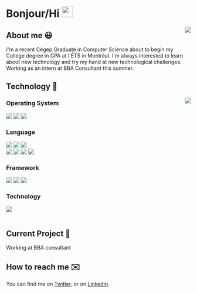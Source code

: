 # Bonjour/Hi <img src="https://raw.githubusercontent.com/MartinHeinz/MartinHeinz/master/wave.gif" width="30px">

<img align="right"  src="https://github-readme-stats.vercel.app/api?username=BananaRaptor&theme=slateorange&show_icons=true)](https://github.com/BananaRaptor/github-readme-stats">

## About me 😃 
I'm a recent Cégep Graduate in Computer Science about to begin my College degree in GPA at l'ÉTS in Montréal. I'm always interested to learn about new technology and try my hand at new technological challenges. Working as an intern at BBA Consultant this summer.

## Technology 🔧
<img align="right"  src="https://github-readme-stats.vercel.app/api/top-langs/?username=BananaRaptor&exclude_repo=GameJam,nextjs_test&theme=slateorange&langs_count=10)](https://github.com/anuraghazra/github-readme-stats">

### Operating System 
![](https://img.shields.io/badge/Windows-OS-informational?style=flat&logo=Windows&logoColor=white&color=2bbc8a)
![](https://img.shields.io/badge/MAC-OS-informational?style=flat&logo=Apple&logoColor=white&color=2bbc8a)
![](https://img.shields.io/badge/LINUX-OS-informational?style=flat&logo=Linux&logoColor=white&color=2bbc8a)
<br>
### Language 
![](https://img.shields.io/badge/PHP-Language-informational?style=flat&logo=PHP&logoColor=white&color=2bbc8a)
![](https://img.shields.io/badge/JS-Language-informational?style=flat&logo=JavaScript&logoColor=white&color=2bbc8a)
![](https://img.shields.io/badge/C_Sharp-Language-informational?style=flat&logo=C-Sharp&logoColor=white&color=2bbc8a)
<br>
![](https://img.shields.io/badge/Java-Language-informational?style=flat&logo=Java&logoColor=white&color=2bbc8a)
![](https://img.shields.io/badge/VB.NET-Language-informational?style=flat&logo=VB.NET&logoColor=white&color=2bbc8a)
![](https://img.shields.io/badge/Python-Language-informational?style=flat&logo=Python&logoColor=white&color=2bbc8a)
![](https://img.shields.io/badge/C-Language-informational?style=flat&logo=C&logoColor=white&color=2bbc8a)
<br>
### Framework
![](https://img.shields.io/badge/Node.js-Framework-informational?style=flat&logo=Node.js&logoColor=white&color=2bbc8a)
![](https://img.shields.io/badge/.NET-Framework-informational?style=flat&logo=.NET&logoColor=white&color=2bbc8a)
![](https://img.shields.io/badge/Laravel-Framework-informational?style=flat&logo=Laravel&logoColor=white&color=2bbc8a)

### Technology
![](https://img.shields.io/badge/GIT-Technology-informational?style=flat&logo=GIT&logoColor=white&color=2bbc8a)
<br><br>

## Current Project 💭
Working at BBA consultant

## How to reach me ✉️
You can find me on [Twitter][1], or on [Linkedin][2].

[1]: https://twitter.com/ThebergeArnaud
[2]: https://www.linkedin.com/in/arnaudthébergemandeville/
<!--
**BananaRaptor/BananaRaptor** is a ✨ _special_ ✨ repository because its `README.md` (this file) appears on your GitHub profile.


### PS
If you'd like to share any good cooking recipe please contact me

